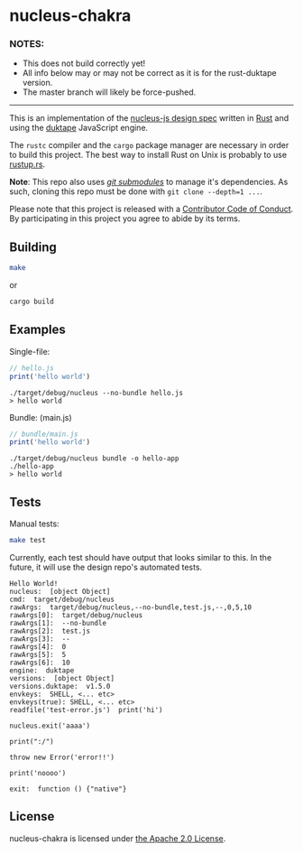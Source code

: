 # nucleus-chakra

### NOTES:
- This does not build correctly yet!
- All info below may or may not be correct as it is for the rust-duktape version.
- The master branch will likely be force-pushed.

---

This is an implementation of the [nucleus-js design spec](https://github.com/nucleus-js/design) written in [Rust](https://www.rust-lang.org) and using the [duktape](http://duktape.org/) JavaScript engine.

The `rustc` compiler and the `cargo` package manager are necessary in order to build this project. The best way to install Rust on Unix is probably to use [rustup.rs](https://www.rustup.rs/).

**Note**: This repo also uses _[git submodules](https://chrisjean.com/git-submodules-adding-using-removing-and-updating/)_ to manage it's dependencies. As such, cloning this repo must be done with `git clone --depth=1 ...`.

Please note that this project is released with a [Contributor Code of Conduct](Code_of_Conduct.md). By participating in this project you agree to abide by its terms.

## Building

```bash
make
```
or
```bash
cargo build
```

## Examples

Single-file:

```js
// hello.js
print('hello world')
```

```
./target/debug/nucleus --no-bundle hello.js
> hello world
```

Bundle: (main.js)

```js
// bundle/main.js
print('hello world')
```

```
./target/debug/nucleus bundle -o hello-app
./hello-app
> hello world
```

## Tests

Manual tests:

```bash
make test
```

Currently, each test should have output that looks similar to this.
In the future, it will use the design repo's automated tests.

```
Hello World!
nucleus:  [object Object]
cmd:  target/debug/nucleus
rawArgs:  target/debug/nucleus,--no-bundle,test.js,--,0,5,10
rawArgs[0]:  target/debug/nucleus
rawArgs[1]:  --no-bundle
rawArgs[2]:  test.js
rawArgs[3]:  --
rawArgs[4]:  0
rawArgs[5]:  5
rawArgs[6]:  10
engine:  duktape
versions:  [object Object]
versions.duktape:  v1.5.0
envkeys:  SHELL, <... etc>
envkeys(true): SHELL, <... etc>
readfile('test-error.js')  print('hi')

nucleus.exit('aaaa')

print(":/")

throw new Error('error!!')

print('noooo')

exit:  function () {"native"}
```

## License

nucleus-chakra is licensed under [the Apache 2.0 License](LICENSE).
